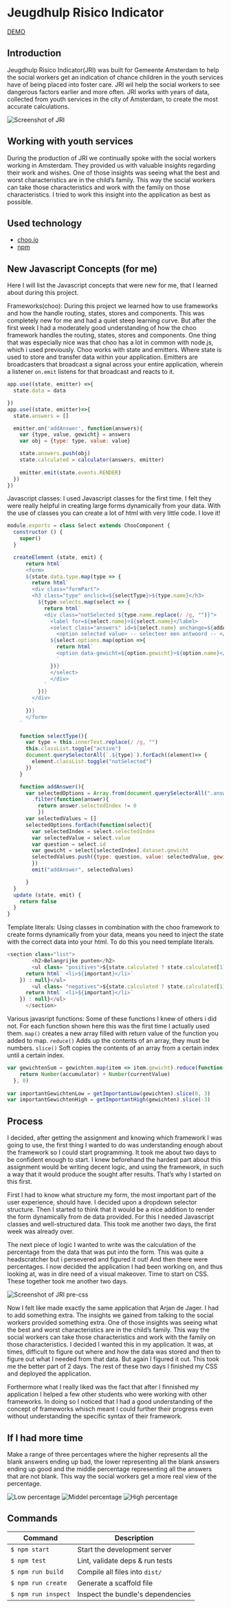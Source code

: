 # Jeugdhulp Risico Indicator
[DEMO](https://wizardly-heyrovsky-d5cf00.netlify.com/)  

## Introduction
Jeugdhulp Risico Indicator(JRI) was built for Gemeente Amsterdam to help the social workers get an indication of chance children in the youth services have of being placed into foster care. JRI wil help the social workers to see dangerous factors earlier and more often. JRI works with years of data, collected from youth services in the city of Amsterdam, to create the most accurate calculations.
  
![Screenshot of JRI](/assets/screenshot.png?)  

## Working with youth services
During the production of JRI we continually spoke with the social workers working in Amsterdam. They provided us with valuable insights regarding their work and wishes. One of those insights was seeing what the best and worst characteristics are in the child’s family. This way the social workers can take those characteristics and work with the family on those characteristics. I tried to work this insight into the application as best as possible.

## Used technology

* [choo.io](https://choo.io/)  
* [npm](https://www.npmjs.com/)

## New Javascript Concepts (for me)
Here I will list the Javascript concepts that were new for me, that I learned about during this project.

Frameworks(choo): During this project we learned how to use frameworks and how the handle routing, states, stores and components. This was completely new for me and had a quiet steep learning curve. But after the first week I had a moderately good understanding of how the choo framework handles the routing, states, stores and components. One thing that was especially nice was that choo has a lot in common with node.js, which i used previously. Choo works with state and emitters. Where state is used to store and transfer data within your application. Emitters are broadcasters that broadcast a signal across your entire application, wherein a listener `on.emit` listens for that broadcast and reacts to it.
``` js
app.use((state, emitter) =>{
  state.data = data

})
app.use((state, emitter)=>{
  state.answers = []

  emitter.on('addAnswer', function(answers){
    var {type, value, gewicht} = answers
    var obj = {type: type, value: value}

    state.answers.push(obj)
    state.calculated = calculator(answers, emitter)
    
    emitter.emit(state.events.RENDER)
  })
})
```
Javascript classes: I used Javascript classes for the first time. I felt they were really helpful in creating large forms dynamically from your data. With the use of classes you can create a lot of html with very little code. I love it!
``` js
module.exports = class Select extends ChooComponent {
  constructor () {
    super()
  }

  createElement (state, emit) {
      return html`
      <form>
      ${state.data.type.map(type => {
        return html`
        <div class="formPart">
        <h3 class="type" onclick=${selectType}>${type.name}</h3>
          ${type.selects.map(select => {
            return html`
            <div class="notSelected ${type.name.replace(/ /g, "")}">
              <label for=${select.name}>${select.name}</label>
              <select class="answers" id=${select.name} onchange=${addAnswer}>
                <option selected value> -- selecteer een antwoord -- </option>
              ${select.options.map(option =>{
                return html`
                <option data-gewicht=${option.gewicht}>${option.name}</option>
                `
              })}
              </select>
              </div>
            `
          })}
        </div>
        `
      })}
      </form>
    `

    function selectType(){
      var type = this.innerText.replace(/ /g, "")
      this.classList.toggle("active")
      document.querySelectorAll(`.${type}`).forEach((element)=> {
        element.classList.toggle("notSelected")
      })
    }

    function addAnswer(){
      var selectedOptions = Array.from(document.querySelectorAll(".answers"))
        .filter(function(answer){
          return answer.selectedIndex != 0
          })
      var selectedValues = []
      selectedOptions.forEach(function(select){
        var selectedIndex = select.selectedIndex
        var selectedValue = select.value
        var question = select.id
        var gewicht = select[selectedIndex].dataset.gewicht
        selectedValues.push({type: question, value: selectedValue, gewicht: gewicht})
        })
        emit("addAnswer", selectedValues)

      }
  }
  update (state, emit) {
    return false
  }
}

```
Template literals: Using classes in combination with the choo framework to create forms dynamically from your data, means you need to inject the state with the correct data into your html. To do this you need template literals.
``` js
<section class="list">
        <h2>Belangrijke punten</h2>
        <ul class= "positives">${state.calculated ? state.calculated[1].importants[0].map(important => {
      return html` <li>${important}</li>`
    }) : null}</ul>
        <ul class= "negatives">${state.calculated ? state.calculated[1].importants[1].map(important => {
      return html` <li>${important}</li>`
    }) : null}</ul>
      </section>
```
Various javasript functions: Some of these functions I knew of others i did not. For each function shown here this was the first time I actually used them. `map()` creates a new array filled with return value of the function you added to map. `reduce()` Adds up the contents of an array, they must be numbers. `slice()` Soft copies the contents of an array from a certain index until a certain index.
``` js
var gewichtenSum = gewichten.map(item => item.gewicht).reduce(function(accumulator, currentValue){
    return Number(accumulator) + Number(currentValue)
  }, 0)
  
var importantGewichtenLow = getImportantLow(gewichten).slice(0, 3)
var importantGewichtenHigh = getImportantHigh(gewichten).slice(-3)
```

## Process 
I decided, after getting the assignment and knowing which framework I was going to use, the first thing I wanted to do was understanding enough about the framework so I could start programming. It took me about two days to be confident enough to start. I knew beforehand the hardest part about this assignment would be writing decent logic, and using the framework, in such a way that it would produce the sought after results. That’s why I started on this first.

First I had to know what structure my form, the most important part of the user experience, should have. I decided upon a dropdown selector structure. Then I started to think that it would be a nice addition to render the form dynamically from de data provided. For this I needed Javascript classes and well-structured data. This took me another two days, the first week was already over.

The next piece of logic I wanted to write was the calculation of the percentage from the data that was put into the form. This was quite a headscratcher but i persevered and figured it out! And then there were percentages. I now decided the application I had been working on, and thus looking at, was in dire need of a visual makeover. Time to start on CSS. These together took me another two days.

![Screenshot of JRI pre-css](/assets/pre_css.png?)

Now I felt like made exactly the same application that Arjan de Jager. I had to add something extra. The insights we gained from talking to the social workers provided something extra. One of those insights was seeing what the best and worst characteristics are in the child’s family. This way the social workers can take those characteristics and work with the family on those characteristics. I decided I wanted this in my application. It was, at times, difficult to figure out where and how the data was stored and then to figure out what I needed from that data. But again I figured it out. This took me the better part of 2 days. The rest of these two days I finished my CSS and deployed the application. 

Forthermore what I really liked was the fact that after I finnished my application I helped a few other students who were working with other frameworks. In doing so I noticed that I had a good understanding of the concept of frameworks whisch meant I could further their progress even without understanding the specific syntax of their framework.

## If I had more time

Make a range of three percentages where the higher represents all the blank answers ending up bad, the lower representing all the blank answers ending up good and the middle percentage representing all the answers that are not blank. This way the social workers get a more real view of the percentage.

![Low percentage](/assets/laagpercentage.png?) ![Middel percentage](/assets/middelpercentage.png?) ![High percentage](/assets/hoogpercentage.png?)




## Commands
Command                | Description                                      |
-----------------------|--------------------------------------------------|
`$ npm start`          | Start the development server
`$ npm test`           | Lint, validate deps & run tests
`$ npm run build`      | Compile all files into `dist/`
`$ npm run create`     | Generate a scaffold file
`$ npm run inspect`    | Inspect the bundle's dependencies
